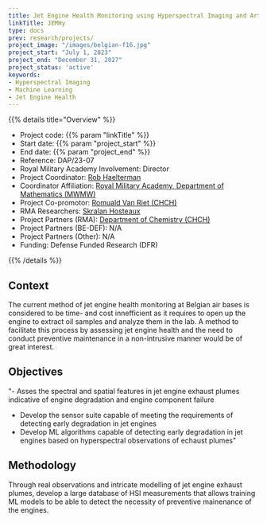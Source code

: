 ```yaml
---
title: Jet Engine Health Monitoring using Hyperspectral Imaging and Artificial Intelligence
linkTitle: JEMHy
type: docs
prev: research/projects/
project_image: "/images/belgian-f16.jpg"
project_start: "July 1, 2023"
project_end: "December 31, 2027"
project_status: 'active'
keywords:
- Hyperspectral Imaging
- Machine Learning
- Jet Engine Health
---
```


{{% details title="Overview" %}}

- Project code: {{% param "linkTitle" %}}
- Start date: {{% param "project_start" %}}
- End date: {{% param "project_end" %}}
- Reference: DAP/23-07
- Royal Military Academy Involvement: Director
- Project Coordinator: [Rob Haelterman](https://researchportal.rma.ac.be/en/persons/robby-haelterman)
- Coordinator Affiliation: [Royal Military Academy, Department of Mathematics (MWMW)](https://researchportal.rma.ac.be/en/organisations/mathematics)
- Project Co-promotor: [Romuald Van Riet (CHCH)](https://researchportal.rma.ac.be/en/persons/romuald-van-riet)
- RMA Researchers: [Skralan Hosteaux](https://researchportal.rma.ac.be/en/persons/skralan-hosteaux)
- Project Partners (RMA): [Department of Chemistry (CHCH)](https://researchportal.rma.ac.be/en/organisations/chemistry)
- Project Partners (BE-DEF): N/A 
- Project Partners (Other): N/A 
- Funding: Defense Funded Research (DFR)

{{% /details %}}

## Context
The current method of jet engine health monitoring at Belgian air bases is considered to be time- and cost innefficient as it requires to open up the engine to extract oil samples and analyze them in the lab. A method to facilitate this process by assessing jet engine health and the need to conduct preventive maintenance in a non-intrusive manner would be of great interest. 

## Objectives
"- Asses the spectral and spatial features in jet engine exhaust plumes indicative of engine degradation and engine component failure
- Develop the sensor suite capable of meeting the requirements of detecting early degradation in jet engines
- Develop ML algorithms capable of detecting early degradation in jet engines based on hyperspectral observations of echaust plumes"

## Methodology
Through real observations and intricate modelling of jet engine exhaust plumes, develop a large database of HSI measurements that allows training ML models to be able to detect the necessity of preventive mainenance of the engines. 
